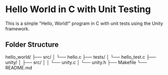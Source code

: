 # Hello World in C with Unit Testing

This is a simple "Hello, World!" program in C with unit tests using the Unity framework.

## Folder Structure

hello_world/
├── src/
│ └── hello.c
├── tests/
│ └── hello_test.c
├── unity/
│ ├── src/
│ │ └── unity.c
│ └── unity.h
├── Makefile
└── README.md